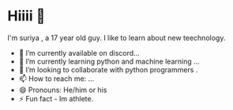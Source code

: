 # Hiiii 👋
I'm suriya , a 17 year old guy. I like to learn about new teechnology. 


- 🔭 I’m currently available on discord...
- 🌱 I’m currently learning python and machine learning ...
- 👯 I’m looking to collaborate with  python programmers .
- 📫 How to reach me: ...
- 😄 Pronouns: He/him or his
- ⚡ Fun fact - Im athlete. 
